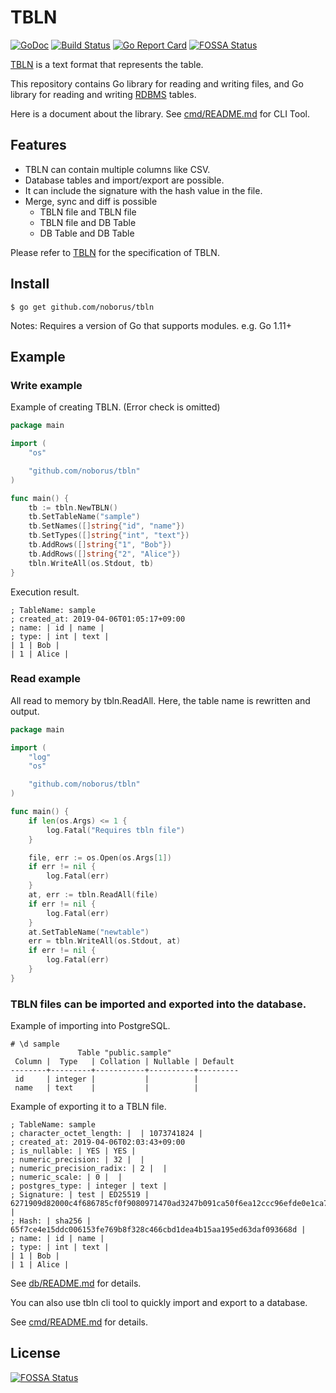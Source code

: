 # TBLN

[![GoDoc](https://godoc.org/github.com/noborus/tbln?status.svg)](https://godoc.org/github.com/noborus/tbln)
[![Build Status](https://travis-ci.org/noborus/tbln.svg?branch=master)](https://travis-ci.org/noborus/tbln)
[![Go Report Card](https://goreportcard.com/badge/github.com/noborus/tbln)](https://goreportcard.com/report/github.com/noborus/tbln)
[![FOSSA Status](https://app.fossa.io/api/projects/git%2Bgithub.com%2Fnoborus%2Ftbln.svg?type=shield)](https://app.fossa.io/projects/git%2Bgithub.com%2Fnoborus%2Ftbln?ref=badge_shield)

[TBLN](https://tbln.dev) is a text format that represents the table.

This repository contains Go library for reading and writing files,
and Go library for reading and writing [RDBMS](db/README.md) tables.

Here is a document about the library.
See [cmd/README.md](cmd/README.md) for CLI Tool.

## Features

* TBLN can contain multiple columns like CSV.
* Database tables and import/export are possible.
* It can include the signature with the hash value in the file.
* Merge, sync and diff is possible
    * TBLN file and TBLN file
    * TBLN file and DB Table
    * DB Table and DB Table

Please refer to [TBLN](https://tbln.dev/) for the specification of TBLN.

## Install

```consle
$ go get github.com/noborus/tbln
```

Notes: Requires a version of Go that supports modules. e.g. Go 1.11+

## Example

### Write example

Example of creating TBLN.
(Error check is omitted)

```go
package main

import (
	"os"

	"github.com/noborus/tbln"
)

func main() {
	tb := tbln.NewTBLN()
	tb.SetTableName("sample")
	tb.SetNames([]string{"id", "name"})
	tb.SetTypes([]string{"int", "text"})
	tb.AddRows([]string{"1", "Bob"})
	tb.AddRows([]string{"2", "Alice"})
	tbln.WriteAll(os.Stdout, tb)
}
```

Execution result.

```tbln
; TableName: sample
; created_at: 2019-04-06T01:05:17+09:00
; name: | id | name |
; type: | int | text |
| 1 | Bob |
| 1 | Alice |
```

### Read example

All read to memory by tbln.ReadAll.
Here, the table name is rewritten and output.

```go
package main

import (
	"log"
	"os"

	"github.com/noborus/tbln"
)

func main() {
	if len(os.Args) <= 1 {
		log.Fatal("Requires tbln file")
	}

	file, err := os.Open(os.Args[1])
	if err != nil {
		log.Fatal(err)
	}
	at, err := tbln.ReadAll(file)
	if err != nil {
		log.Fatal(err)
	}
	at.SetTableName("newtable")
	err = tbln.WriteAll(os.Stdout, at)
	if err != nil {
		log.Fatal(err)
	}
}
```

### TBLN files can be imported and exported into the database.


Example of importing into PostgreSQL.

```
# \d sample
               Table "public.sample"
 Column |  Type   | Collation | Nullable | Default
--------+---------+-----------+----------+---------
 id     | integer |           |          |
 name   | text    |           |          |
```

Example of exporting it to a TBLN file.

```tbln
; TableName: sample
; character_octet_length: |  | 1073741824 |
; created_at: 2019-04-06T02:03:43+09:00
; is_nullable: | YES | YES |
; numeric_precision: | 32 |  |
; numeric_precision_radix: | 2 |  |
; numeric_scale: | 0 |  |
; postgres_type: | integer | text |
; Signature: | test | ED25519 | 6271909d82000c4f686785cf0f9080971470ad3247b091ca50f6ea12ccc96efde0e1ca77e16723ef0f9d781941dfb92bed094dbf2e4079dd25f5aa9f9f1aab01 |
; Hash: | sha256 | 65f7ce4e15ddc006153fe769b8f328c466cbd1dea4b15aa195ed63daf093668d |
; name: | id | name |
; type: | int | text |
| 1 | Bob |
| 1 | Alice |
```

See [db/README.md](db/README.md) for details.

You can also use tbln cli tool to quickly import and export to a database.

See [cmd/README.md](cmd/README.md) for details.

## License
[![FOSSA Status](https://app.fossa.io/api/projects/git%2Bgithub.com%2Fnoborus%2Ftbln.svg?type=large)](https://app.fossa.io/projects/git%2Bgithub.com%2Fnoborus%2Ftbln?ref=badge_large)
